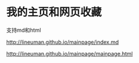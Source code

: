 
# 我的主页和网页收藏
支持md和html

http://lineuman.github.io/mainpage/index.md

http://lineuman.github.io/mainpage/mainpage.html

